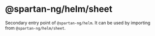 # @spartan-ng/helm/sheet

Secondary entry point of `@spartan-ng/helm`. It can be used by importing from `@spartan-ng/helm/sheet`.
